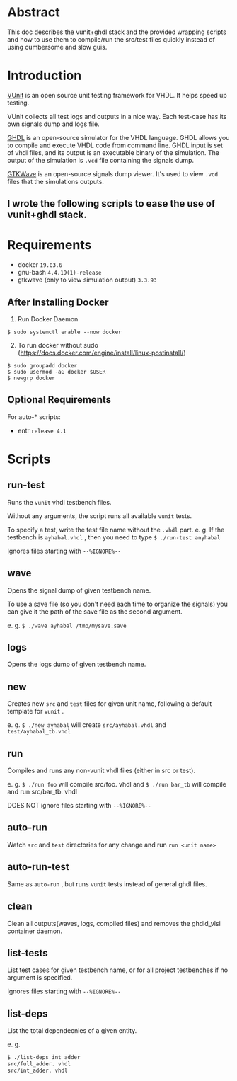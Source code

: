 # Abstract
This doc describes the vunit+ghdl stack and the provided wrapping scripts and how to use them to compile/run the src/test files quickly instead of using cumbersome and slow guis. 

# Introduction

[VUnit](https://vunit.github.io/about.html) is an open source unit testing framework for VHDL. It helps speed up testing. 

VUnit collects all test logs and outputs in a nice way. Each test-case has its own signals dump and logs file. 

[GHDL](https://github.com/ghdl/ghdl) is an open-source simulator for the VHDL language. GHDL allows you to compile and execute VHDL code from command line. GHDL input is set of vhdl files, and its output is an executable binary of the simulation. The output of the simulation is `.vcd` file containing the signals dump. 

[GTKWave](http://gtkwave.sourceforge.net/) is an open-source signals dump viewer. It's used to view `.vcd` files that the simulations outputs. 

I wrote the following scripts to ease the use of vunit+ghdl stack. 
---

# Requirements

* docker `19.03.6` 
* gnu-bash `4.4.19(1)-release` 
* gtkwave (only to view simulation output) `3.3.93` 

## After Installing Docker

1. Run Docker Daemon

`$ sudo systemctl enable --now docker` 

2. To run docker without sudo (https://docs.docker.com/engine/install/linux-postinstall/)

``` 
$ sudo groupadd docker
$ sudo usermod -aG docker $USER
$ newgrp docker 
```

## Optional Requirements

For auto-* scripts: 

* entr `release 4.1` 

# Scripts

## run-test

Runs the `vunit` vhdl testbench files. 

Without any arguments, the script runs all available `vunit` tests. 

To specify a test, write the test file name without the `.vhdl` part. e. g. If the testbench is `ayhabal.vhdl` , then you need to type `$ ./run-test anyhabal` 

Ignores files starting with `--%IGNORE%--` 

## wave

Opens the signal dump of given testbench name. 

To use a save file (so you don't need each time to organize the signals) you can give it the path of the save file as the second argument. 

e. g. `$ ./wave ayhabal /tmp/mysave.save` 

## logs

Opens the logs dump of given testbench name. 

## new

Creates new `src` and `test` files for given unit name, following a default template for `vunit` . 

e. g. `$ ./new ayhabal` will create `src/ayhabal.vhdl` and `test/ayhabal_tb.vhdl` 

## run

Compiles and runs any non-vunit vhdl files (either in src or test). 

e. g. `$ ./run foo` will compile src/foo. vhdl
and `$ ./run bar_tb` will compile and run src/bar_tb. vhdl

DOES NOT ignore files starting with `--%IGNORE%--` 

## auto-run

Watch `src` and `test` directories for any change and run `run <unit name>` 

## auto-run-test

Same as `auto-run` , but runs `vunit` tests instead of general ghdl files. 

## clean

Clean all outputs(waves, logs, compiled files) and removes the ghdld_vlsi container daemon. 

## list-tests

List test cases for given testbench name, or for all project testbenches if no argument is specified. 

Ignores files starting with `--%IGNORE%--` 

## list-deps

List the total dependecnies of a given entity. 

e. g. 

``` sh
$ ./list-deps int_adder
src/full_adder. vhdl
src/int_adder. vhdl
```
